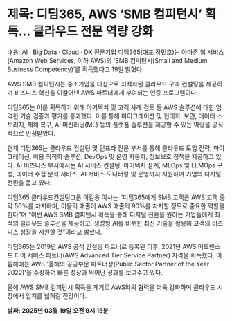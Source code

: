 # **제목: 디딤365, AWS ‘SMB 컴피턴시’ 획득… 클라우드 전문 역량 강화**

  내용: AI · Big Data · Cloud · DX 전문기업 디딤365(대표 장민호)는 아마존 웹 서비스(Amazon Web Services, 이하 AWS)의 ‘SMB 컴피턴시(Small and Medium Business Competency)’를 획득했다고 19일 밝혔다. 

AWS SMB 컴피턴시는 중소기업을 대상으로 최적화된 클라우드 구축 컨설팅을 제공하며 비즈니스 혁신을 이끌어낸 AWS 파트너에게 부여되는 인증 프로그램이다. 

디딤365는 이를 획득하기 위해 아키텍처 및 고객 사례 검토 등 AWS 솔루션에 대한 엄격한 기술 검증과 평가를 통과했다. 이를 통해 마이그레이션 및 현대화, 보안, 데이터 스토리지, 재해 복구, AI·머신러닝(ML) 등의 플랫폼 솔루션을 제공할 수 있는 역량을 공식적으로 인정받았다. 

현재 디딤365는 클라우드 컨설팅 및 인프라 전문 부서를 통해 클라우드 도입 전략, 마이그레이션, 비용 최적화 솔루션, DevOps 및 운영 자동화, 정보보호 정책을 제공하고 있다. AI 비즈니스 부서에서는 AI 서비스 컨설팅, 아키텍처 설계, MLOps 및 LLMOps 구성, 데이터 수집·분석 서비스, AI 서비스 모니터링 및 운영까지 지원하며 기업의 디지털 전환을 돕고 있다. 

디딤365 클라우드컨설팅그룹 이길용 이사는 “디딤365에게 SMB 고객은 AWS 고객 중 약 50%를 차지하며, 이들의 매출이 AWS 매출의 90%를 차지할 정도로 중요한 역할을 한다”며 “이번 AWS SMB 컴피턴시 획득을 통해 디지털 전환을 원하는 기업들에게 최적의 클라우드 솔루션을 제공하고, 생성형 AI를 비롯한 최신 기술을 활용해 고객의 비즈니스 성장을 지원할 것”이라고 밝혔다. 

디딤365는 2019년 AWS 공식 컨설팅 파트너로 등록된 이후, 2021년 AWS 어드밴스드 티어 서비스 파트너(AWS Advanced Tier Service Partner) 자격을 획득했다. 이듬해에는 AWS '올해의 공공부문 파트너상(Public Sector Partner of the Year 2022)'을 수상하며 빠른 성장과 뛰어난 성과를 보여주고 있다. 

올해 AWS SMB 컴피턴시 획득을 계기로 AWS와의 협력을 더욱 강화하며 클라우드 시장에서 입지를 넓혀갈 전망이다.

  **날짜: 2025년 03월 19일 오전 9시 15분**